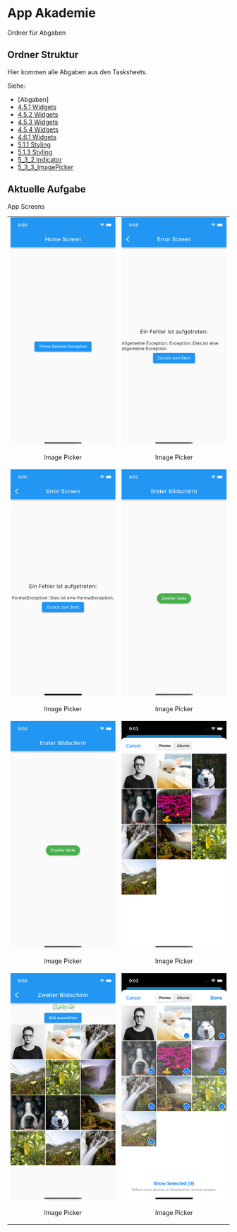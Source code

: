 # App Akademie

Ordner für Abgaben

## Ordner Struktur

Hier kommen alle Abgaben aus den Tasksheets.

Siehe:

- [Abgaben]
- [4.5.1 Widgets](https://github.com/markruzo/app_akademie/tree/main/lib/task_solutions/4_5_1)
- [4.5.2 Widgets](https://github.com/markruzo/app_akademie/tree/main/lib/task_solutions/4_5_2)
- [4.5.3 Widgets](https://github.com/markruzo/app_akademie/tree/main/lib/task_solutions/4_5_3)
- [4.5.4 Widgets](https://github.com/markruzo/app_akademie/tree/main/lib/task_solutions/4_5_4)
- [4.6.1 Widgets](https://github.com/markruzo/app_akademie/tree/main/lib/task_solutions/4_6_1)
- [5.1.1 Styling](https://github.com/markruzo/app_akademie/tree/main/lib/task_solutions/5_1_1_Styling)
- [5.1.3 Styling](https://github.com/markruzo/app_akademie/tree/main/lib/task_solutions/5_1_3_Styling)
- [5_3_2 Indicator](https://github.com/markruzo/app_akademie/tree/main/lib/task_solutions/5_3_2_Indicator)
- [5_3_3_ImagePicker](https://github.com/markruzo/app_akademie/tree/main/lib/task_solutions/5_3_3_ImagePicker)
<!-- - [Neuer Ordner](link zum ordner) -->

## Aktuelle Aufgabe

App Screens

<table>
  <tr>
    <td style="text-align: center;">
      <img src="lib/task_solutions/5_4_1_Error_Handling/Simulator Screenshot - iPhone 13 mini - 2023-09-06 at 09.00.53.png" alt="Bild 1">
      <p>Image Picker</p>
    </td>
    <td style="text-align: center;">
      <img src="lib/task_solutions/5_4_1_Error_Handling/Simulator Screenshot - iPhone 13 mini - 2023-09-06 at 09.00.56.png" alt="Bild 2">
      <p>Image Picker</p>
    </td>
  </tr>
    <td style="text-align: center;">
      <img src="lib/task_solutions/5_4_1_Error_Handling/Simulator Screenshot - iPhone 13 mini - 2023-09-06 at 09.01.21.png" alt="Bild 1">
      <p>Image Picker</p>
    </td>
    <td style="text-align: center;">
      <img src="lib/task_solutions/5_4_1_Error_Handling/Simulator Screenshot - iPhone 13 mini - 2023-09-06 at 09.02.54.png" alt="Bild 1">
      <p>Image Picker</p>
    </td>
    </tr>
    <td style="text-align: center;">
      <img src="lib/task_solutions/5_4_1_Error_Handling/Simulator Screenshot - iPhone 13 mini - 2023-09-06 at 09.02.54.png" alt="Bild 1">
      <p>Image Picker</p>
    </td>
<td style="text-align: center;">
      <img src="lib/task_solutions/5_4_1_Error_Handling/Simulator Screenshot - iPhone 13 mini - 2023-09-06 at 09.03.00.png" alt="Bild 1">
      <p>Image Picker</p>
    </td>
    </tr>
    </tr>
    <td style="text-align: center;">
      <img src="lib/task_solutions/5_4_1_Error_Handling/Simulator Screenshot - iPhone 13 mini - 2023-09-06 at 09.03.43.png" alt="Bild 1">
      <p>Image Picker</p>
    </td>
    <td style="text-align: center;">
      <img src="lib/task_solutions/5_4_1_Error_Handling/Simulator Screenshot - iPhone 13 mini - 2023-09-06 at 09.03.10.png" alt="Bild 1">
      <p>Image Picker</p>
    </td>
    </tr>
    </tr>
  </table>